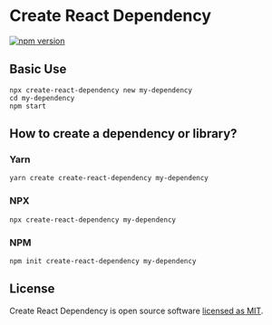 # Create React Dependency

[![npm version](https://badge.fury.io/js/create-react-dependency.svg)](https://www.npmjs.com/package/create-react-dependency)

## Basic Use

```
npx create-react-dependency new my-dependency
cd my-dependency
npm start
```

## How to create a dependency or library?

### Yarn

```
yarn create create-react-dependency my-dependency
```

### NPX

```
npx create-react-dependency my-dependency
```

### NPM

```
npm init create-react-dependency my-dependency
```

## License

Create React Dependency is open source software [licensed as MIT](https://github.com/andrelmlins/create-react-dependency/blob/master/LICENSE).
